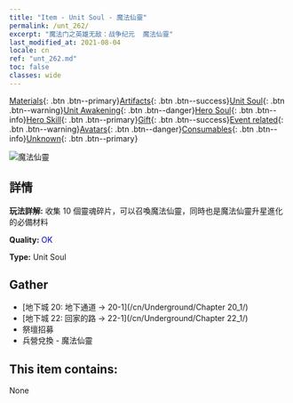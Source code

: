 ```yaml
---
title: "Item - Unit Soul - 魔法仙靈"
permalink: /unt_262/
excerpt: "魔法门之英雄无敌：战争纪元  魔法仙靈"
last_modified_at: 2021-08-04
locale: cn
ref: "unt_262.md"
toc: false
classes: wide
---
```

 [Materials](/ItemsCN/){: .btn .btn--primary}[Artifacts](/ItemsCN/Artifacts/){: .btn .btn--success}[Unit Soul](/ItemsCN/UnitSoul/){: .btn .btn--warning}[Unit Awakening](/ItemsCN/UnitAwakening/){: .btn .btn--danger}[Hero Soul](/ItemsCN/HeroSoul/){: .btn .btn--info}[Hero Skill](/ItemsCN/HeroSkill/){: .btn .btn--primary}[Gift](/ItemsCN/Gift/){: .btn .btn--success}[Event related](/ItemsCN/Events/){: .btn .btn--warning}[Avatars](/ItemsCN/Avatars/){: .btn .btn--danger}[Consumables](/ItemsCN/Consumables/){: .btn .btn--info}[Unknown](/ItemsCN/Unknown/){: .btn .btn--primary}

 ![魔法仙靈](/images/u/ti_mofaxianling.jpg)

## 詳情
 **玩法詳解:** 收集 10 個靈魂碎片，可以召喚魔法仙靈，同時也是魔法仙靈升星進化的必備材料

 **Quality:** <span style="color: #0000CD">OK</span>

 **Type:** Unit Soul

## Gather

*    [地下城 20: 地下通道 -> 20-1](/cn/Underground/Chapter 20_1/) 
*    [地下城 22: 回家的路 -> 22-1](/cn/Underground/Chapter 22_1/) 
*    祭壇招募 
*    兵營兌換 - 魔法仙靈 

## This item contains:

  None

